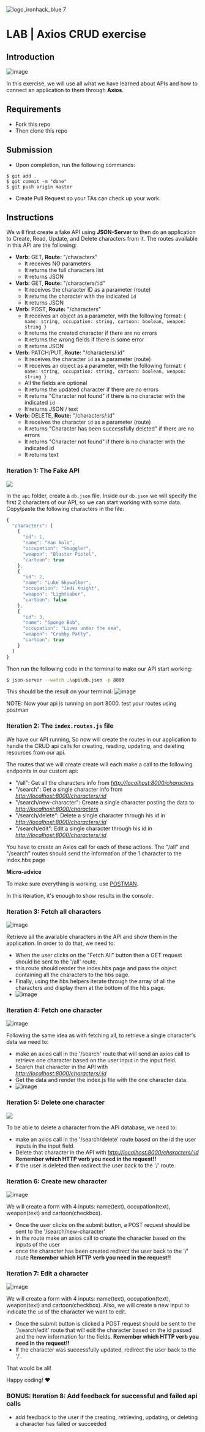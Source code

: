 ![logo_ironhack_blue 7](![image](https://github.com/omarakamal/lab-api-axios/assets/54825038/28d5f227-f19d-4d9f-bc91-4bc4bb48098a)
)

# LAB | Axios CRUD exercise

## Introduction

![image](https://user-images.githubusercontent.com/23629340/36733655-8c9903fa-1bd1-11e8-82f7-d425ab140c09.png)

In this exercise, we will use all what we have learned about APIs and how to connect an application to them through **Axios**.
## Requirements

- Fork this repo
- Then clone this repo

## Submission

- Upon completion, run the following commands:

```
$ git add .
$ git commit -m "done"
$ git push origin master
```

- Create Pull Request so your TAs can check up your work.

## Instructions
We will first create a fake API using **JSON-Server** to then do an application to Create, Read, Update, and Delete characters from it. The routes available in this API are the following:

- **Verb:** GET, **Route:** "/characters"
  - It receives NO parameters
  - It returns the full characters list
  - It returns JSON
- **Verb:** GET, **Route:** "/characters/:id"
  - It receives the character ID as a parameter (route)
  - It returns the character with the indicated `id`
  - It returns JSON
- **Verb:** POST, **Route:** "/characters"
  - It receives an object as a parameter, with the following format:
    `{ name: string, occupation: string, cartoon: boolean, weapon: string }`
  - It returns the created character if there are no errors
  - It returns the wrong fields if there is some error
  - It returns JSON
- **Verb:** PATCH/PUT, **Route:** "/characters/:id"
  - It receives the character `id` as a parameter (route)
  - It receives an object as a parameter, with the following format:
    `{ name: string, occupation: string, cartoon: boolean, weapon: string }`
  - All the fields are optional
  - It returns the updated character if there are no errors
  - It returns "Character not found" if there is no character with the indicated `id`
  - It returns JSON / text
- **Verb:** DELETE, **Route:** "/characters/:id"
  - It receives the character `id` as a parameter (route)
  - It returns "Character has been successfully deleted" if there are no errors
  - It returns "Character not found" if there is no character with the indicated id
  - It returns text

### Iteration 1: The Fake API
![](https://s3-eu-west-1.amazonaws.com/ih-materials/uploads/upload_99257e2c4240770e6b4bdd406d943ac8.png)

In the `api` folder, create a `db.json` file. Inside our `db.json` we will specify the first 2 characters of our API, so we can start working with some data. Copy/paste the following characters in the file:

```javascript
{
  "characters": [
    {
      "id": 1,
      "name": "Han Solo",
      "occupation": "Smuggler",
      "weapon": "Blaster Pistol",
      "cartoon": true
    },
    {
      "id": 2,
      "name": "Luke Skywalker",
      "occupation": "Jedi Knight",
      "weapon": "Lightsaber",
      "cartoon": false
    },
    {
      "id": 3,
      "name": "Sponge Bob",
      "occupation": "Lives under the sea",
      "weapon": "Crabby Patty",
      "cartoon": true
    }
  ]
}
```

Then run the following code in the terminal to make our API start working:

```bash
$ json-server --watch .\api\db.json -p 8000
```
This should be the result on your terminal:
![image](https://github.com/omarakamal/lab-api-axios/assets/54825038/3e24d4fd-8c53-4c29-a848-c1d46e6937eb)

NOTE: Now your api is running on port 8000. test your routes using postman

### Iteration 2: The `index.routes.js` file

We have our API running, So now will create the routes in our application to handle the CRUD api calls for creating, reading, updating, and deleting resources from our api.

The routes that we will create create will each make a call to the following endpoints in our custom api:

- "/all":  Get all the characters info from _[http://localhost:8000/characters](http://localhost:8000/characters)_
- "/search": Get a single character info from _[http://localhost:8000/characters/:id](http://localhost:8000/characters/:id)_
-  "/search/new-character": Create a single character posting the data to _[http://localhost:8000/characters](http://localhost:8000/characters)_
-  "/search/delete": Delete a single character through his id in _[http://localhost:8000/characters/:id](http://localhost:8000/characters/:id)_
- "/search/edit": Edit a single character through his id in _[http://localhost:8000/characters/:id](http://ih-crud-api.herokuapp.com/characters/:id)_

You have to create an Axios call for each of these actions. The "/all" and "/search" routes should send the information of the 1 character to the index.hbs page
<!-- :::success -->

**Micro-advice**

To make sure everything is working, use [POSTMAN](https://www.getpostman.com/).

<!-- ::: -->

In this iteration, it's enough to show results in the console.


### Iteration 3: Fetch all characters

![image](https://github.com/omarakamal/lab-api-axios/assets/54825038/e68b366a-daee-45e1-9dca-6413f69df927)


Retrieve all the available characters in the API and show them in the application. In order to do that, we need to:

- When the user clicks on the "Fetch All" button then a GET request should be sent to the '/all' route.
- this route should render the index.hbs page and pass the object containing all the characters to the hbs page.
- Finally, using the hbs helpers iterate through the array of all the characters and display them at the bottom of the hbs page.
- ![image](https://github.com/omarakamal/lab-api-axios/assets/54825038/7aeb6ea9-6a65-4055-bd5a-60a606ec6562)


### Iteration 4: Fetch one character

![image](https://github.com/omarakamal/lab-api-axios/assets/54825038/f121e63a-1063-4e97-9436-c4d970dc5bdb)


Following the same idea as with fetching all, to retrieve a single character's data we need to:

- make an axios call in the '/search' route that will send an axios call to retrieve one character based on the user input in the input field.
- Search that character in the API with _[http://localhost:8000/characters/:id](http://ih-crud-api.herokuapp.com/characters/:id)_
- Get the data and render the index.js file with the one character data.
- ![image](https://github.com/omarakamal/lab-api-axios/assets/54825038/6c7a1714-c70c-4c95-8add-ab72b09b6635)


### Iteration 5: Delete one character

![](https://s3-eu-west-1.amazonaws.com/ih-materials/uploads/upload_3d893f20f95e5b13369375cdfd7900a5.png)

To be able to delete a character from the API database, we need to:

- make an axios call in the '/search/delete' route based on the id the user inputs in the input field.
- Delete that character in the API with _[http://localhost:8000/characters/:id](http://ih-crud-api.herokuapp.com/characters/:id)_
   <!-- :::danger -->
  **Remember which HTTP verb you need in the request!!**
   <!-- ::: -->
- if the user is deleted then redirect the user back to the '/' route

### Iteration 6: Create new character

![image](https://user-images.githubusercontent.com/23629340/36733698-a7c64f8e-1bd1-11e8-9b7d-b37c7a800a27.png)

We will create a form with 4 inputs: name(text), occupation(text), weapon(text) and cartoon(checkbox).

- Once the user clicks on the submit button, a POST request should be sent to the '/search/new-character'
- In the route make an axios call to create the character based on the inputs of the user
- once the character has been created redirect the user back to the '/' route
   <!-- :::danger -->
  **Remember which HTTP verb you need in the request!!**
   <!-- ::: -->
  
### Iteration 7: Edit a character

![image](https://user-images.githubusercontent.com/23629340/36733714-b6257b36-1bd1-11e8-8518-c3f7e2ba034c.png)

We will create a form with 4 inputs: name(text), occupation(text), weapon(text) and cartoon(checkbox). Also, we will create a new input to indicate the `id` of the character we want to edit.

- Once the submit button is clicked a POST request should be sent to the '/search/edit' route that will edit the character based on the id passed and the new information for the fields.
   <!-- :::danger -->
  **Remember which HTTP verb you need in the request!!**
   <!-- ::: -->
- If the character was successfully updated, redirect the user back to the '/'.

That would be all!

Happy coding! :heart:

### BONUS: Iteration 8: Add feedback for successful and failed api calls

- add feedback to the user if the creating, retrieving, updating, or deleting a character has failed or succeeded
